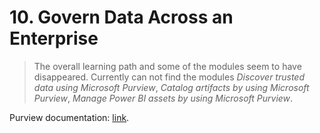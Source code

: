 # 10. Govern Data Across an Enterprise

> The overall learning path and some of the modules seem to have disappeared. Currently can not find the modules *Discover trusted data using Microsoft Purview*, *Catalog artifacts by using Microsoft Purview*, *Manage Power BI assets by using Microsoft Purview*.

Purview documentation: [link](https://learn.microsoft.com/en-us/purview/).